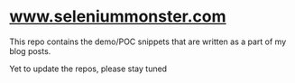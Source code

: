 www.seleniummonster.com
=====================

This repo contains the demo/POC snippets that are written as a part of my blog posts.

Yet to update the repos, please stay tuned 
